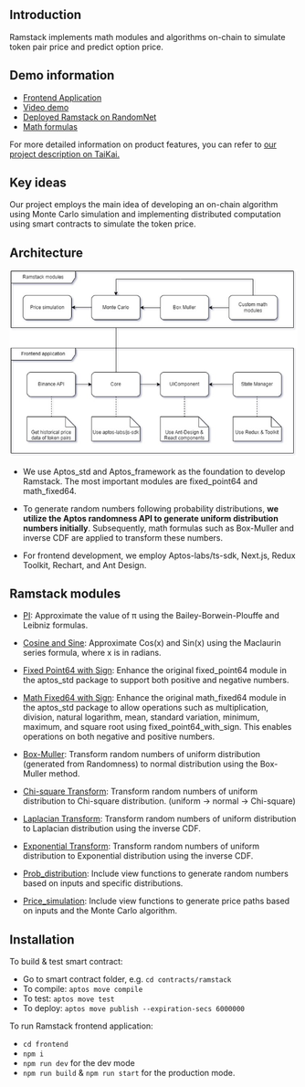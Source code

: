 ## Introduction

Ramstack implements math modules and algorithms on-chain to simulate token pair price and predict option price.

## Demo information
- [Frontend Application](https://ramstack.a2n.finance)
- [Video demo](https://www.youtube.com/watch?v=XihUttBCrcA)
- [Deployed Ramstack on RandomNet](https://explorer.aptoslabs.com/account/0x131af981c6ee5ee61c9440c5254f0448aef8e5cb8d2c321ff3024490c71eaaaa/modules/code/monte_carlo?network=randomnet)
- [Math formulas](Math.md)


For more detailed information on product features, you can refer to [our project description on TaiKai.](https://taikai.network/aptos/hackathons/aptos-random-hack/projects/cltmp232e06djwc017mvepq7j/idea)

## Key ideas
Our project employs the main idea of developing an on-chain algorithm using Monte Carlo simulation and implementing distributed computation using smart contracts to simulate the token price.

## Architecture

![](frontend/public/diagram/system_architect.jpg)

- We use Aptos_std and Aptos_framework as the foundation to develop Ramstack. The most important modules are fixed_point64 and math_fixed64.

- To generate random numbers following probability distributions, **we utilize the Aptos randomness API to generate uniform distribution numbers initially**. Subsequently, math formulas such as Box-Muller and inverse CDF are applied to transform these numbers.

- For frontend development, we employ Aptos-labs/ts-sdk, Next.js, Redux Toolkit, Rechart, and Ant Design.

## Ramstack modules

- [PI](contracts/ramstack/sources/pi.move): Approximate the value of π using the Bailey-Borwein-Plouffe and Leibniz formulas.
- [Cosine and Sine](contracts/ramstack/sources/cos_sin.move): Approximate Cos(x) and Sin(x) using the Maclaurin series formula, where x is in radians.
- [Fixed Point64 with Sign](contracts/ramstack/sources/fixed_point64_with_sign.move): Enhance the original fixed_point64 module in the aptos_std package to support both positive and negative numbers.
- [Math Fixed64 with Sign](contracts/ramstack/sources/math_fixed64_with_sign.move): Enhance the original math_fixed64 module in the aptos_std package to allow operations such as multiplication, division, natural logarithm, mean, standard variation, minimum, maximum, and square root using fixed_point64_with_sign. This enables operations on both negative and positive numbers.

- [Box-Muller](contracts/ramstack/sources/box_muller.move): Transform random numbers of uniform distribution (generated from Randomness) to normal distribution using the Box-Muller method.
- [Chi-square Transform](contracts/ramstack/sources/chisquare_transform.move): Transform random numbers of uniform distribution to Chi-square distribution. (uniform -> normal -> Chi-square)
- [Laplacian Transform](contracts/ramstack/sources/laplacian_transform.move): Transform random numbers of uniform distribution to Laplacian distribution using the inverse CDF.
- [Exponential Transform](contracts/ramstack/sources/exponential.move): Transform random numbers of uniform distribution to Exponential distribution using the inverse CDF.

- [Prob_distribution](contracts/ramstack/sources/prob_distribution.move): Include view functions to generate random numbers based on inputs and specific distributions.

- [Price_simulation](contracts/ramstack/sources/price_simulation.move): Include view functions to generate price paths based on inputs and the Monte Carlo algorithm.


## Installation

To build & test smart contract:
- Go to smart contract folder, e.g. ```cd contracts/ramstack```
- To compile: ```aptos move compile ```
- To test: ```aptos move test```
- To deploy: ```aptos move publish --expiration-secs 6000000```


To run Ramstack frontend application:
- ```cd frontend```
- ```npm i```
- ```npm run dev``` for the dev mode
- ```npm run build``` & ```npm run start``` for the production mode.




